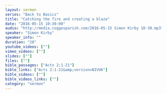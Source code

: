 ```yaml
---
layout: sermon
series: "Back to Basics"
title: "Catching the fire and creating a blaze"
date: "2016-05-15 10:30:00"
audio: "http://media.coggesparish.com/2016-05-15 Simon Kirby 10-30.mp3"
speaker: "Simon Kirby"
speaker_info: ""
duration: "28"
youtube_videos: [""]
vimeo_videos: [""]
slides: [""]
files: [""]
bible_passages: ["Acts 2:1-21"]
bible_links: ["Acts 2:1-21&amp;version=NIVUK"]
bible_videos: [""]
bible_videos_links: [""]
category: "sermon"
---
```

